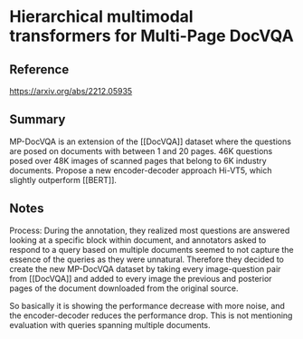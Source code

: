 # Hierarchical multimodal transformers for Multi-Page DocVQA
## Reference

https://arxiv.org/abs/2212.05935

## Summary

MP-DocVQA is an extension of the [[DocVQA]] dataset where the questions are posed on documents with between 1 and 20 pages. 46K questions posed over 48K images of scanned
pages that belong to 6K industry documents. 
Propose a new encoder-decoder approach Hi-VT5, which slightly outperform [[BERT]].

## Notes

Process:
During the annotation, they realized most questions are answered looking at a specific block within document, and annotators asked to respond to a query based on multiple documents seemed to not capture the essence of the queries as they were unnatural. Therefore they decided to create the new MP-DocVQA dataset by taking every image-question pair
from [[DocVQA]] and added to every image the previous and posterior pages of the document downloaded from the original source. 

So basically it is showing the performance decrease with more noise, and the encoder-decoder reduces the performance drop. This is not mentioning evaluation with queries spanning multiple documents.
